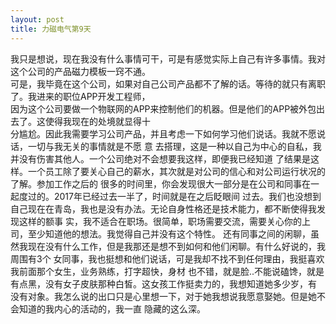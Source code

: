 ```yaml
---
layout: post
title: 力磁电气第9天
---
```


我只是想说，现在我没有什么事情可干，可是有感觉实际上自己有许多事情。我对这个公司的产品磁力模板一窍不通。  
可是，我毕竟在这个公司，如果对自己公司产品都不了解的话。等待的就只有离职了。我进来的职位APP开发工程师，    
因为这个公司要做一个物联网的APP来控制他们的机器。但是他们的APP被外包出去了。这使得我现在的处境就显得十    
分尴尬。因此我需要学习公司产品，并且考虑一下如何学习他们说话。我就不愿说话，一切与我无关的事情就是不愿
意  去搭理，这是一种以自己为中心的自私，我并没有伤害其他人。一个公司绝对不会想要我这样，即便我已经知道
了结果是这样。一个员工除了要关心自己的薪水，其次就是对公司的信心和对公司运行状况的了解。参加工作之后的
很多的时间里，你会发现很大一部分是在公司和同事在一起度过的。2017年已经过去一半了，时间就是在之后眨眼间
过去。我们也没想到自己现在在青岛，我也是没有办法。无论自身性格还是技术能力，都不断使得我发现这样的额事
实，我不适合在职场。很简单，职场需要交流，需要关心你的上司，至少知道他的想法。我觉得自己并没有这个特性。
还有同事之间的闲聊，虽然我现在没有什么工作，但是我那还是想不到如何和他们闲聊。有什么好说的，我周围有3个
女同事，我也挺想和他们说话，可是我却不找不到任何理由，我挺喜欢我前面那个女生，业务熟练，打字超快，身材
也不错，就是脸..不能说磕馋，就是有点黑，没有女子皮肤那种白皙。这女孩工作挺卖力的，我想知道她多少岁，有
没有对象。我怎么说的出口只是心里想一下，对于她我想说我愿意娶她。但是她不会知道的我内心的活动的，我一直
隐藏的这么深。
